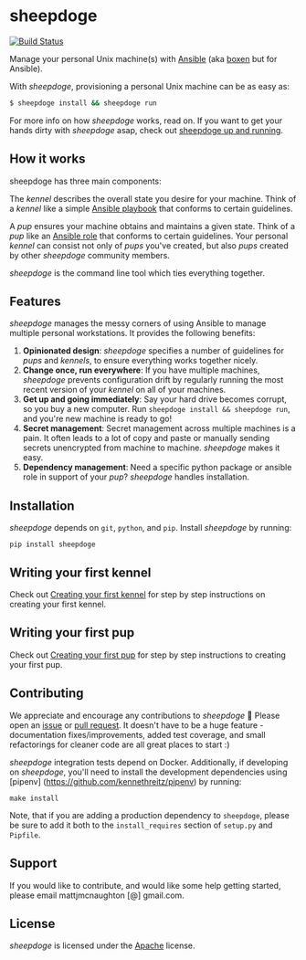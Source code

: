 # sheepdoge

[![Build
Status](https://travis-ci.org/mattjmcnaughton/sheepdoge.svg?branch=master)](https://travis-ci.org/mattjmcnaughton/sheepdoge)

Manage your personal Unix machine(s) with [Ansible](https://www.ansible.com/)
(aka [boxen](https://github.com/boxen/boxen) but for Ansible).

With *sheepdoge*, provisioning a personal Unix machine can be as easy as:

```bash
$ sheepdoge install && sheepdoge run
```

For more info on how *sheepdoge* works, read on. If you want to get your hands
dirty with *sheepdoge* asap, check out [sheepdoge up and
running](./docs/sheepdoge_up_and_running.md).

## How it works

sheepdoge has three main components:

The *kennel* describes the overall state you desire for your machine.
Think of a *kennel* like a simple [Ansible
playbook](http://docs.ansible.com/ansible/playbooks.html) that conforms to
certain guidelines.

A *pup* ensures your machine obtains
and maintains a given state. Think of a *pup* like
an [Ansible role](http://docs.ansible.com/ansible/playbooks_roles.html#roles)
that conforms to certain guidelines.
Your personal *kennel* can consist not only of *pups* you've created,
but also *pups* created by other *sheepdoge* community members.

*sheepdoge* is the command line tool which ties everything together.

## Features

*sheepdoge* manages the messy corners of using Ansible to manage multiple
personal workstations. It provides the following benefits:

1. **Opinionated design**: *sheepdoge* specifies a number of guidelines for
   *pups* and *kennels*, to ensure everything works together nicely.
2. **Change once, run everywhere**: If you have multiple machines,
   *sheepdoge* prevents configuration drift by regularly running the most recent
   version of your *kennel* on all of your machines.
3. **Get up and going immediately**: Say your hard drive becomes corrupt,
   so you buy a new computer. Run `sheepdoge install && sheepdoge run`,
   and you're new machine is ready to go!
4. **Secret management**: Secret management across multiple machines is a pain.
   It often leads to a lot of copy and paste or manually sending secrets
   unencrypted from machine to machine. *sheepdoge* makes it easy.
5. **Dependency management**: Need a specific python package or ansible role in
   support of your *pup*? *sheepdoge* handles installation.

## Installation

*sheepdoge* depends on `git`, `python`, and `pip`. Install *sheepdoge* by running:

```
pip install sheepdoge
```

## Writing your first kennel

Check out [Creating your first kennel](./docs/creating_your_first_kennel.md) for
step by step instructions on creating your first kennel.

## Writing your first pup

Check out [Creating your first pup](./docs/creating_your_first_pup.md) for step
by step instructions to creating your first pup.

## Contributing

We appreciate and encourage any contributions to *sheepdoge* :dog: Please open an
[issue](https://github.com/mattjmcnaughton/sheepdoge/issues) or [pull
request](https://github.com/mattjmcnaughton/sheepdoge/pulls). It doesn't have to
be a huge feature - documentation fixes/improvements, added test coverage, and
small refactorings for cleaner code are all great places to start :)

*sheepdoge* integration tests depend on Docker. Additionally, if developing on
*sheepdoge*, you'll need to install the development dependencies using [pipenv]
(https://github.com/kennethreitz/pipenv) by running:

```
make install
```

Note, that if you are adding a production dependency to `sheepdoge`, please be
sure to add it both to the `install_requires` section of `setup.py` and
`Pipfile`.

## Support

If you would like to contribute, and would like some help getting started,
please email mattjmcnaughton [@] gmail.com.

## License

*sheepdoge* is licensed under the
[Apache](https://github.com/mattjmcnaughton/sheepdoge/blob/master/LICENSE)
license.
